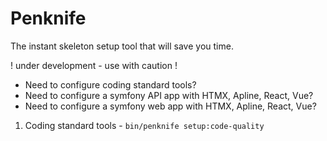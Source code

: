 # Penknife

The instant skeleton setup tool that will save you time.

! under development - use with caution !

- Need to configure coding standard tools?
- Need to configure a symfony API app with HTMX, Apline, React, Vue?
- Need to configure a symfony web app with HTMX, Apline, React, Vue?

1. Coding standard tools - `bin/penknife setup:code-quality`
